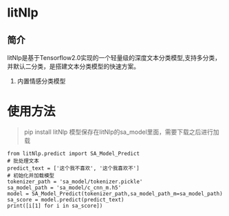  
# litNlp
## 简介
litNlp是基于Tensorflow2.0实现的一个轻量级的深度文本分类模型,支持多分类，并默认二分类，是搭建文本分类模型的快速方案。
1. 内置情感分类模型

# 使用方法
> pip install  litNlp
> 模型保存在litNlp的sa_model里面，需要下载之后进行加载

    from litNlp.predict import SA_Model_Predict
    # 批处理文本
    predict_text = ['这个我不喜欢', '这个我喜欢不']
    # 初始化并加载模型
    tokenizer_path = 'sa_model/tokenizer.pickle'
    sa_model_path = 'sa_model/c_cnn_m.h5'
    model = SA_Model_Predict(tokenizer_path,sa_model_path_m=sa_model_path)
    sa_score = model.predict(predict_text)
    print([i[1] for i in sa_score])
